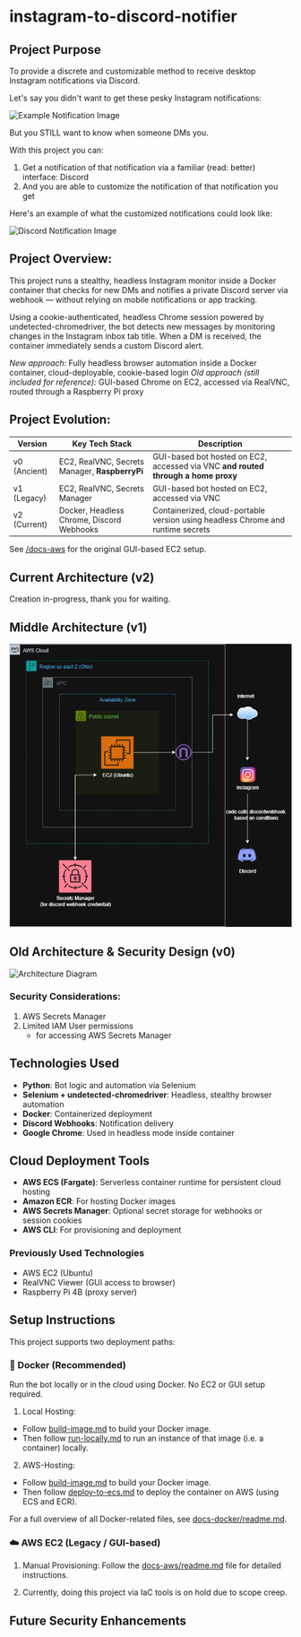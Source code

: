 # instagram-to-discord-notifier


## Project Purpose
To provide a discrete and customizable method to receive desktop Instagram notifications via Discord.

Let's say you didn't want to get these pesky Instagram notifications:

![Example Notification Image](resources/readme-notifications-image.png)

But you STILL want to know when someone DMs you.

With this project you can: 
1. Get a notification of that notification via a familiar (read: better) interface: Discord
2. And you are able to customize the notification of that notification you get

Here's an example of what the customized notifications could look like:

![Discord Notification Image](resources/readme-discord-notification.png)

## Project Overview:
This project runs a stealthy, headless Instagram monitor inside a Docker container that checks for new DMs and notifies a private Discord server via webhook — without relying on mobile notifications or app tracking.

Using a cookie-authenticated, headless Chrome session powered by undetected-chromedriver, the bot detects new messages by monitoring changes in the Instagram inbox tab title. When a DM is received, the container immediately sends a custom Discord alert.

_New approach:_ Fully headless browser automation inside a Docker container, cloud-deployable, cookie-based login
_Old approach (still included for reference):_ GUI-based Chrome on EC2, accessed via RealVNC, routed through a Raspberry Pi proxy

## Project Evolution:
| Version | Key Tech Stack | Description |
|--------|----------------|-------------|
| v0 (Ancient) | EC2, RealVNC, Secrets Manager, **RaspberryPi** | GUI-based bot hosted on EC2, accessed via VNC **and routed through a home proxy** |
| v1 (Legacy) | EC2, RealVNC, Secrets Manager | GUI-based bot hosted on EC2, accessed via VNC|
| v2 (Current) | Docker, Headless Chrome, Discord Webhooks | Containerized, cloud-portable version using headless Chrome and runtime secrets |

See [/docs-aws](/docs-aws) for the original GUI-based EC2 setup.

## Current Architecture (v2)
Creation in-progress, thank you for waiting.
## Middle Architecture (v1)
![Architecture Diagram](/resources/readme-aws-v1.png)
## Old Architecture & Security Design (v0)
![Architecture Diagram](resources/readme-architecture-design.png)

### Security Considerations:
1. AWS Secrets Manager
2. Limited IAM User permissions
    - for accessing AWS Secrets Manager

## Technologies Used
- **Python**: Bot logic and automation via Selenium
- **Selenium + undetected-chromedriver**: Headless, stealthy browser automation
- **Docker**: Containerized deployment
- **Discord Webhooks**: Notification delivery
- **Google Chrome**: Used in headless mode inside container

## Cloud Deployment Tools
- **AWS ECS (Fargate)**: Serverless container runtime for persistent cloud hosting
- **Amazon ECR**: For hosting Docker images
- **AWS Secrets Manager**: Optional secret storage for webhooks or session cookies
- **AWS CLI**: For provisioning and deployment

### Previously Used Technologies
- AWS EC2 (Ubuntu)
- RealVNC Viewer (GUI access to browser)
- Raspberry Pi 4B (proxy server)


## Setup Instructions

This project supports two deployment paths:

### 🐳 Docker (Recommended)
Run the bot locally or in the cloud using Docker. No EC2 or GUI setup required.

1. Local Hosting:
- Follow [build-image.md](./docs-docker/build-image.md) to build your Docker image.
- Then follow [run-locally.md](./docs-docker/run-locally.md) to run an instance of that image (i.e. a container) locally.

2. AWS-Hosting:
- Follow [build-image.md](./docs-docker/build-image.md) to build your Docker image.
- Then follow [deploy-to-ecs.md](./docs-docker/deploy-to-ecs.md) to deploy the container on AWS (using ECS and ECR). 

For a full overview of all Docker-related files, see [docs-docker/readme.md](./docs-docker/).

### ☁️ AWS EC2 (Legacy / GUI-based)
1. Manual Provisioning: Follow the [docs-aws/readme.md](./docs-aws/) file for detailed instructions.

2. Currently, doing this project via IaC tools is on hold due to scope creep.


## Future Security Enhancements
